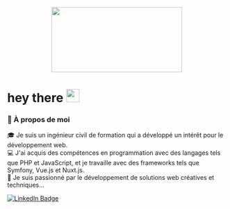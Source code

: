 <div align="center">
  <img src="https://media3.giphy.com/media/Lny6Rw04nsOOc/giphy.gif?cid=ecf05e479vndzb3nm6v2g5zuwn6bpk1t02mj197ac3h306xz&rid=giphy.gif&ct=g" width="300" height="150"/>
</div>

<h1>
  hey there
  <img src="https://media.giphy.com/media/hvRJCLFzcasrR4ia7z/giphy.gif" width="30px"/>
</h1>

### 👋 À propos de moi

🎓 Je suis un ingénieur civil de formation qui a développé un intérêt pour le développement web. <br>
💻 J'ai acquis des compétences en programmation avec des langages tels que PHP et JavaScript, et je travaille avec des frameworks tels que Symfony, Vue.js et Nuxt.js. <br>
🚀 Je suis passionné par le développement de solutions web créatives et techniques... <br>


<div id="badges">
  <a href="https://www.linkedin.com/in/jhemesferreira/" target="_blank">
    <img src="https://img.shields.io/badge/LinkedIn-blue?style=for-the-badge&logo=linkedin&logoColor=white" alt="LinkedIn Badge"/>
  </a>
</div>

<!--
**jhemesferreira/jhemesferreira** is a ✨ _special_ ✨ repository because its `README.md` (this file) appears on your GitHub profile.

Here are some ideas to get you started:

- 🔭 I’m currently working on ...
- 🌱 I’m currently learning ...
- 👯 I’m looking to collaborate on ...
- 🤔 I’m looking for help with ...
- 💬 Ask me about ...
- 📫 How to reach me: ...
- 😄 Pronouns: ...
- ⚡ Fun fact: ...
-->
